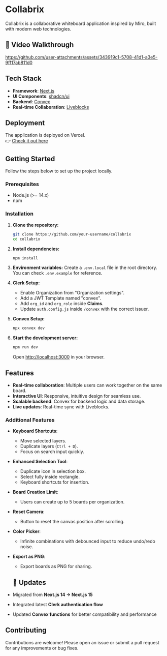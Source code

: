 # Collabrix

Collabrix is a collaborative whiteboard application inspired by Miro, built with modern web technologies.

## 🎥 Video Walkthrough

https://github.com/user-attachments/assets/343919c1-5708-41d1-a3e5-9ff17ab811d0

## Tech Stack

- **Framework**: [Next.js](https://nextjs.org/)
- **UI Components**: [shadcn/ui](https://ui.shadcn.com/)
- **Backend**: [Convex](https://www.convex.dev/)
- **Real-time Collaboration**: [Liveblocks](https://liveblocks.io/)

## Deployment

The application is deployed on Vercel.  
👉 [Check it out here](https://collabrix-hazel.vercel.app/)

## Getting Started

Follow the steps below to set up the project locally.

### Prerequisites

- Node.js (>= 14.x)
- npm

### Installation

1. **Clone the repository:**
   ```sh
   git clone https://github.com/your-username/collabrix
   cd collabrix
   ```

2. **Install dependencies:**
   ```sh
   npm install
   ```

3. **Environment variables:**
   Create a `.env.local` file in the root directory. You can check `.env.example` for reference.

4. **Clerk Setup:**
   - Enable Organization from "Organization settings".
   - Add a JWT Template named "convex".
   - Add `org_id` and `org_role` inside **Claims**.
   - Update `auth.config.js` inside `/convex` with the correct issuer.

5. **Convex Setup:**
   ```sh
   npx convex dev
   ```

6. **Start the development server:**
   ```sh
   npm run dev
   ```
   Open [http://localhost:3000](http://localhost:3000) in your browser.

## Features

- **Real-time collaboration**: Multiple users can work together on the same board.
- **Interactive UI**: Responsive, intuitive design for seamless use.
- **Scalable backend**: Convex for backend logic and data storage.
- **Live updates**: Real-time sync with Liveblocks.

### Additional Features

- **Keyboard Shortcuts**:
  - Move selected layers.
  - Duplicate layers (`Ctrl + D`).
  - Focus on search input quickly.

- **Enhanced Selection Tool**:
  - Duplicate icon in selection box.
  - Select fully inside rectangle.
  - Keyboard shortcuts for insertion.

- **Board Creation Limit**:
  - Users can create up to 5 boards per organization.

- **Reset Camera**:
  - Button to reset the canvas position after scrolling.

- **Color Picker**:
  - Infinite combinations with debounced input to reduce undo/redo noise.

- **Export as PNG**:
  - Export boards as PNG for sharing.


  ## 🔄 Updates
- Migrated from **Next.js 14 → Next.js 15**
- Integrated latest **Clerk authentication flow**
- Updated **Convex functions** for better compatibility and performance


## Contributing

Contributions are welcome! Please open an issue or submit a pull request for any improvements or bug fixes.
